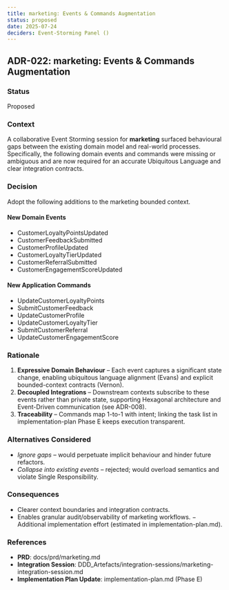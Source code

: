 ```yaml
---
title: marketing: Events & Commands Augmentation
status: proposed
date: 2025-07-24
deciders: Event-Storming Panel ()
---
```


## ADR-022: marketing: Events & Commands Augmentation

### Status
Proposed

### Context
A collaborative Event Storming session for **marketing** surfaced behavioural gaps between the existing domain model and real-world processes.  Specifically, the following domain events and commands were missing or ambiguous and are now required for an accurate Ubiquitous Language and clear integration contracts.

### Decision
Adopt the following additions to the marketing bounded context.

#### New Domain Events
- CustomerLoyaltyPointsUpdated
- CustomerFeedbackSubmitted
- CustomerProfileUpdated
- CustomerLoyaltyTierUpdated
- CustomerReferralSubmitted
- CustomerEngagementScoreUpdated
#### New Application Commands
- UpdateCustomerLoyaltyPoints
- SubmitCustomerFeedback
- UpdateCustomerProfile
- UpdateCustomerLoyaltyTier
- SubmitCustomerReferral
- UpdateCustomerEngagementScore
### Rationale
1. **Expressive Domain Behaviour** – Each event captures a significant state change, enabling ubiquitous language alignment (Evans) and explicit bounded-context contracts (Vernon).
2. **Decoupled Integrations** – Downstream contexts subscribe to these events rather than private state, supporting Hexagonal architecture and Event-Driven communication (see ADR-008).
3. **Traceability** – Commands map 1-to-1 with intent; linking the task list in implementation-plan Phase E keeps execution transparent.

### Alternatives Considered
- _Ignore gaps_ – would perpetuate implicit behaviour and hinder future refactors.
- _Collapse into existing events_ – rejected; would overload semantics and violate Single Responsibility.

### Consequences
+ Clearer context boundaries and integration contracts.
+ Enables granular audit/observability of marketing workflows.
− Additional implementation effort (estimated in implementation-plan.md).

### References
- **PRD**: docs/prd/marketing.md
- **Integration Session**: DDD_Artefacts/integration-sessions/marketing-integration-session.md
- **Implementation Plan Update**: implementation-plan.md (Phase E)
